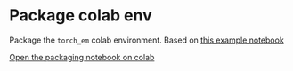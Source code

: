 # Package colab env

Package the `torch_em` colab environment. Based on [this example notebook](https://colab.research.google.com/github/jaimergp/condacolab/blob/main/constructor-example/condacolab_constructor_tutorial.ipynb)

[Open the packaging notebook on colab](https://colab.research.google.com/github/constantinpape/torch-em/blob/main/scripts/colab/package-colab-environment.ipynb)

